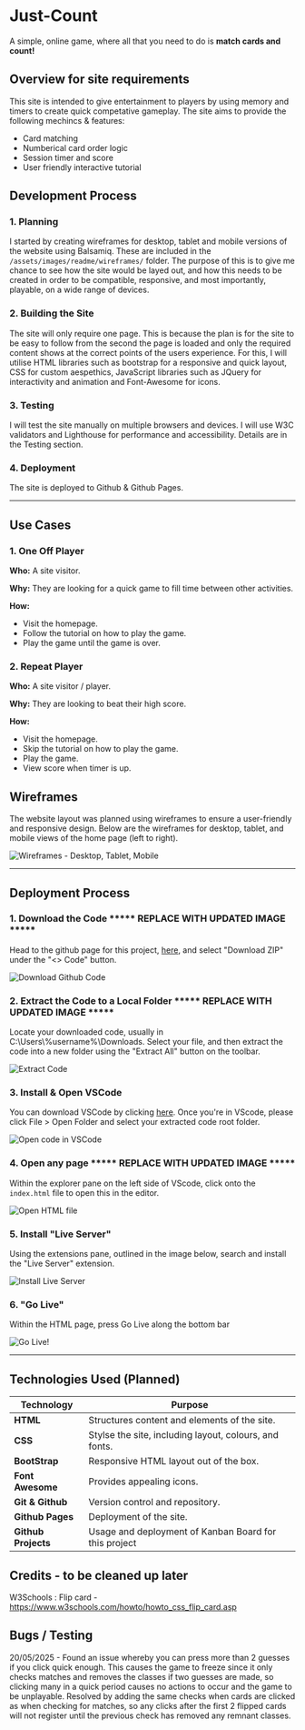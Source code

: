 # Just-Count
A simple, online game, where all that you need to do is **match cards and count!**

## Overview for site requirements

This site is intended to give entertainment to players by using memory and timers to create quick competative gameplay. The site aims to provide the following mechincs & features:

-   Card matching
-   Numberical card order logic
-   Session timer and score
-   User friendly interactive tutorial

## Development Process

### 1. Planning
I started by creating wireframes for desktop, tablet and mobile versions of the website using Balsamiq. These are included in the `/assets/images/readme/wireframes/` folder. The purpose of this is to give me chance to see how the site would be layed out, and how this needs to be created in order to be compatible, responsive, and most importantly, playable, on a wide range of devices.

### 2. Building the Site
The site will only require one page. This is because the plan is for the site to be easy to follow from the second the page is loaded and only the required content shows at the correct points of the users experience. For this, I will utilise HTML libraries such as bootstrap for a responsive and quick layout, CSS for custom aespethics, JavaScript libraries such as JQuery for interactivity and animation and Font-Awesome for icons.

### 3. Testing
I will test the site manually on multiple browsers and devices. I will use W3C validators and Lighthouse for performance and accessibility. Details are in the Testing section.

### 4. Deployment
The site is deployed to Github & Github Pages.

---

## Use Cases

### 1. One Off Player
**Who:** A site visitor.

**Why:** They are looking for a quick game to fill time between other activities.

**How:**
-   Visit the homepage.
-   Follow the tutorial on how to play the game.
-   Play the game until the game is over.

### 2. Repeat Player
**Who:** A site visitor / player.

**Why:** They are looking to beat their high score.

**How:**
-   Visit the homepage.
-   Skip the tutorial on how to play the game.
-   Play the game.
-   View score when timer is up.


## Wireframes

The website layout was planned using wireframes to ensure a user-friendly and responsive design. Below are the wireframes for desktop, tablet, and mobile views of the home page (left to right).

![Wireframes - Desktop, Tablet, Mobile](/assets/images/readme/wireframes/Design%20Wireframes.png)

---

## Deployment Process

### 1. Download the Code ***** REPLACE WITH UPDATED IMAGE *****
Head to the github page for this project, [here](https://github.com/omp5gsel/Just-Count), and select "Download ZIP" under the "<> Code" button.

![Download Github Code](assets/images/readme/deployment/screenshot-download-github-code.png)

### 2. Extract the Code to a Local Folder ***** REPLACE WITH UPDATED IMAGE *****
Locate your downloaded code, usually in C:\Users\\%username%\Downloads. Select your file, and then extract the code into a new folder using the "Extract All" button on the toolbar.

![Extract Code](assets/images/readme/deployment/screenshot-extract-code.png)

### 3. Install & Open VSCode
You can download VSCode by clicking [here](https://code.visualstudio.com/download). Once you're in VScode, please click File > Open Folder and select your extracted code root folder.

![Open code in VSCode](assets/images/readme/deployment/screenshot-open-code.png)

### 4. Open any page ***** REPLACE WITH UPDATED IMAGE *****
Within the explorer pane on the left side of VScode, click onto the `index.html` file to open this in the editor.

![Open HTML file](assets/images/readme/deployment/screenshot-open-html-file.png)

### 5. Install "Live Server"
Using the extensions pane, outlined in the image below, search and install the "Live Server" extension.

![Install Live Server](assets/images/readme/deployment/screenshot-install-live-server.png)

### 6. "Go Live"
Within the HTML page, press Go Live along the bottom bar

![Go Live!](assets/images/readme/deployment/vscode-live-server-animated-demo.gif)

---

## Technologies Used (Planned)

| Technology       | Purpose                                                    |
| ---------------- | ---------------------------------------------------------- |
| **HTML**         | Structures content and elements of the site.               |
| **CSS**          | Stylse the site, including layout, colours, and fonts.     |
| **BootStrap**    | Responsive HTML layout out of the box.                     |
| **Font Awesome** | Provides appealing icons.                                  |
| **Git & Github** | Version control and repository.                            |
| **Github Pages** | Deployment of the site.                                    |
| **Github Projects** | Usage and deployment of Kanban Board for this project   |

## Credits - to be cleaned up later
W3Schools : Flip card - https://www.w3schools.com/howto/howto_css_flip_card.asp

## Bugs / Testing
20/05/2025 - Found an issue whereby you can press more than 2 guesses if you click quick enough. This causes the game to freeze since it only checks matches and removes the classes if two guesses are made, so clicking many in a quick period causes no actions to occur and the game to be unplayable. Resolved by adding the same checks when cards are clicked as when checking for matches, so any clicks after the first 2 flipped cards will not register until the previous check has removed any remnant classes.


